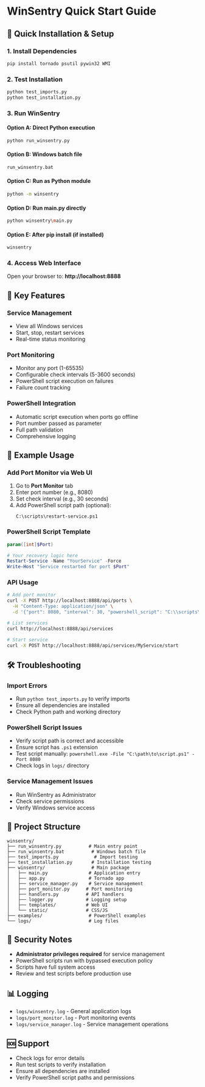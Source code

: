 # WinSentry Quick Start Guide

## 🚀 Quick Installation & Setup

### 1. Install Dependencies
```bash
pip install tornado psutil pywin32 WMI
```

### 2. Test Installation
```bash
python test_imports.py
python test_installation.py
```

### 3. Run WinSentry

#### Option A: Direct Python execution
```bash
python run_winsentry.py
```

#### Option B: Windows batch file
```bash
run_winsentry.bat
```

#### Option C: Run as Python module
```bash
python -m winsentry
```

#### Option D: Run main.py directly
```bash
python winsentry\main.py
```

#### Option E: After pip install (if installed)
```bash
winsentry
```

### 4. Access Web Interface
Open your browser to: **http://localhost:8888**

## 🔧 Key Features

### Service Management
- View all Windows services
- Start, stop, restart services
- Real-time status monitoring

### Port Monitoring
- Monitor any port (1-65535)
- Configurable check intervals (5-3600 seconds)
- PowerShell script execution on failures
- Failure count tracking

### PowerShell Integration
- Automatic script execution when ports go offline
- Port number passed as parameter
- Full path validation
- Comprehensive logging

## 📝 Example Usage

### Add Port Monitor via Web UI
1. Go to **Port Monitor** tab
2. Enter port number (e.g., 8080)
3. Set check interval (e.g., 30 seconds)
4. Add PowerShell script path (optional):
   ```
   C:\scripts\restart-service.ps1
   ```

### PowerShell Script Template
```powershell
param([int]$Port)

# Your recovery logic here
Restart-Service -Name "YourService" -Force
Write-Host "Service restarted for port $Port"
```

### API Usage
```bash
# Add port monitor
curl -X POST http://localhost:8888/api/ports \
  -H "Content-Type: application/json" \
  -d '{"port": 8080, "interval": 30, "powershell_script": "C:\\scripts\\restart.ps1"}'

# List services
curl http://localhost:8888/api/services

# Start service
curl -X POST http://localhost:8888/api/services/MyService/start
```

## 🛠 Troubleshooting

### Import Errors
- Run `python test_imports.py` to verify imports
- Ensure all dependencies are installed
- Check Python path and working directory

### PowerShell Script Issues
- Verify script path is correct and accessible
- Ensure script has `.ps1` extension
- Test script manually: `powershell.exe -File "C:\path\to\script.ps1" -Port 8080`
- Check logs in `logs/` directory

### Service Management Issues
- Run WinSentry as Administrator
- Check service permissions
- Verify Windows service access

## 📁 Project Structure
```
winsentry/
├── run_winsentry.py          # Main entry point
├── run_winsentry.bat          # Windows batch file
├── test_imports.py             # Import testing
├── test_installation.py       # Installation testing
├── winsentry/                 # Main package
│   ├── main.py               # Application entry
│   ├── app.py                # Tornado app
│   ├── service_manager.py    # Service management
│   ├── port_monitor.py      # Port monitoring
│   ├── handlers.py          # API handlers
│   ├── logger.py            # Logging setup
│   ├── templates/           # Web UI
│   └── static/              # CSS/JS
├── examples/                 # PowerShell examples
└── logs/                     # Log files
```

## 🔐 Security Notes
- **Administrator privileges required** for service management
- PowerShell scripts run with bypassed execution policy
- Scripts have full system access
- Review and test scripts before production use

## 📊 Logging
- `logs/winsentry.log` - General application logs
- `logs/port_monitor.log` - Port monitoring events
- `logs/service_manager.log` - Service management operations

## 🆘 Support
- Check logs for error details
- Run test scripts to verify installation
- Ensure all dependencies are installed
- Verify PowerShell script paths and permissions
